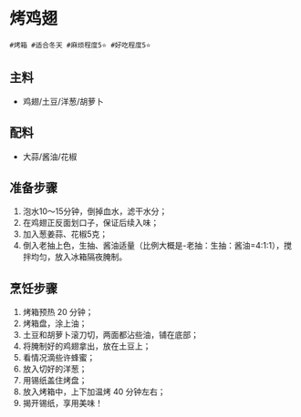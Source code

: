 # 烤鸡翅

```
#烤箱 #适合冬天 #麻烦程度5⭐️ #好吃程度5⭐️
```

## 主料

- 鸡翅/土豆/洋葱/胡萝卜

## 配料

- 大蒜/酱油/花椒

## 准备步骤

1. 泡水10～15分钟，倒掉血水，滤干水分；
2. 在鸡翅正反面划口子，保证后续入味；
3. 加入葱姜蒜、花椒5克；
4. 倒入老抽上色，生抽、酱油适量（比例大概是-老抽：生抽：酱油=4:1:1），搅拌均匀，放入冰箱隔夜腌制。

## 烹饪步骤

1. 烤箱预热 20 分钟；
2. 烤箱盘，涂上油；
3. 土豆和胡萝卜滚刀切，两面都沾些油，铺在底部；
4. 将腌制好的鸡翅拿出，放在土豆上；
5. 看情况滴些许蜂蜜；
6. 放入切好的洋葱；
7. 用锡纸盖住烤盘；
8. 放入烤箱中，上下加温烤 40 分钟左右；
9. 揭开锡纸，享用美味！